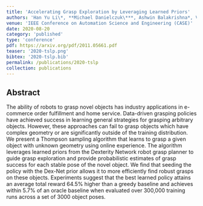 ```yaml
---
title: 'Accelerating Grasp Exploration by Leveraging Learned Priors'
authors: 'Han Yu Li\*, **Michael Danielczuk\***, Ashwin Balakrishna*, Vishal Satish, Ken Goldberg'
venue: 'IEEE Conference on Automation Science and Engineering (CASE)'
date: 2020-08-20
category: 'published'
type: 'conference'
pdf: https://arxiv.org/pdf/2011.05661.pdf
teaser: '2020-tslp.png'
bibtex: '2020-tslp.bib'
permalink: /publications/2020-tslp
collection: publications
---
```


Abstract
-------
The ability of robots to grasp novel objects has industry applications in e-commerce order fulfillment and home service. Data-driven grasping policies have achieved success in learning general strategies for grasping arbitrary objects. However, these approaches can fail to grasp objects which have complex geometry or are significantly outside of the training distribution. We present a Thompson sampling algorithm that learns to grasp a given object with unknown geometry using online experience. The algorithm leverages learned priors from the Dexterity Network robot grasp planner to guide grasp exploration and provide probabilistic estimates of grasp success for each stable pose of the novel object. We find that seeding the policy with the Dex-Net prior allows it to more efficiently find robust grasps on these objects. Experiments suggest that the best learned policy attains an average total reward 64.5% higher than a greedy baseline and achieves within 5.7% of an oracle baseline when evaluated over 300,000 training runs across a set of 3000 object poses.
